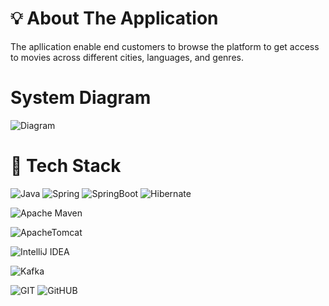 # 💡 About The Application
The apllication enable end customers to browse the platform to get access to movies across different cities,
languages, and genres.

# System Diagram
![Diagram](https://github.com/online-movie-ticket-booking-backend/.github/blob/main/online-movie-ticket-booking-backend.jpg?raw=true)

# 🧰 Tech Stack
![Java](https://img.shields.io/badge/Java-ED8B00?style=for-the-badge&logo=openjdk&logoColor=white) ![Spring](https://img.shields.io/badge/spring-%236DB33F.svg?style=for-the-badge&logo=spring&logoColor=white) ![SpringBoot](https://img.shields.io/badge/Spring%20Boot-6DB33F.svg?style=for-the-badge&logo=Spring-Boot&logoColor=white) ![Hibernate](https://img.shields.io/badge/Hibernate-59666C?style=for-the-badge&logo=Hibernate&logoColor=white)

![Apache Maven](https://img.shields.io/badge/Apache%20Maven-C71A36?style=for-the-badge&logo=Apache%20Maven&logoColor=white)

![ApacheTomcat](https://img.shields.io/badge/Apache%20Tomcat-F8DC75.svg?style=for-the-badge&logo=Apache-Tomcat&logoColor=black)

![IntelliJ IDEA](https://img.shields.io/badge/IntelliJ_IDEA-000000.svg?style=for-the-badge&logo=intellij-idea&logoColor=white)

![Kafka](https://img.shields.io/badge/Apache%20Kafka-231F20.svg?style=for-the-badge&logo=Apache-Kafka&logoColor=white)

![GIT](https://img.shields.io/badge/GIT-E44C30?style=for-the-badge&logo=git&logoColor=white) ![GitHUB](https://img.shields.io/badge/GitHub-181717.svg?style=for-the-badge&logo=GitHub&logoColor=white)
